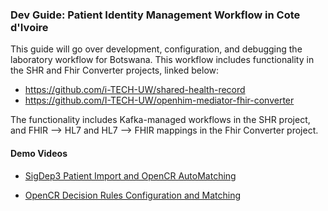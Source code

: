 ### Dev Guide: Patient Identity Management Workflow in Cote d'Ivoire

This guide will go over development, configuration, and debugging the laboratory workflow for Botswana. This 
workflow includes functionality in the SHR and Fhir Converter projects, linked below:

- https://github.com/i-TECH-UW/shared-health-record
- https://github.com/I-TECH-UW/openhim-mediator-fhir-converter

The functionality includes Kafka-managed workflows in the SHR project, and FHIR --> HL7 and HL7 --> FHIR mappings in the Fhir Converter project. 


#### Demo Videos
- [SigDep3 Patient Import and OpenCR AutoMatching](https://youtu.be/SBOdDHTRCmA)

- [OpenCR Decision Rules Configuration and Matching](https://youtu.be/gOT8j6eUq1k)
